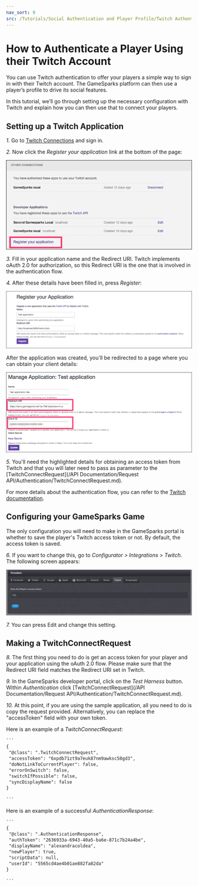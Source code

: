 ```yaml
---
nav_sort: 9
src: /Tutorials/Social Authentication and Player Profile/Twitch Authentication.md
---
```


# How to Authenticate a Player Using their Twitch Account

You can use Twitch authentication to offer your players a simple way to sign in with their Twitch account. The GameSparks platform can then use a player’s profile to drive its social features.

In this tutorial, we’ll go through setting up the necessary configuration with Twitch and explain how you can then use that to connect your players.

## Setting up a Twitch Application

*1.* Go to [Twitch Connections](http://www.twitch.tv/settings/connections) and sign in.

*2.* Now click the *Register your application* link at the bottom of the page:

![](img/AuthTwitch/1.png)

*3.* Fill in your application name and the Redirect URI. Twitch implements oAuth 2.0 for authorization, so this Redirect URI is the one that is involved in the authentication flow.

*4.* After these details have been filled in, press *Register*:

![](img/AuthTwitch/2.png)

After the application was created, you'll be redirected to a page where you can obtain your client details:

![](img/AuthTwitch/3.png)

*5.* You'll need the highlighted details for obtaining an access token from Twitch and that you will later need to pass as parameter to the [TwitchConnectRequest](/API Documentation/Request API/Authentication/TwitchConnectRequest.md).

For more details about the authentication flow, you can refer to the [Twitch documentation](https://github.com/justintv/Twitch-API/blob/master/authentication.md).

## Configuring your GameSparks Game

The only configuration you will need to make in the GameSparks portal is whether to save the player's Twitch access token or not. By default, the access token is saved.

*6.* If you want to change this, go to *Configurator > Integrations > Twitch*. The following screen appears:

 ![](img/AuthTwitch/4.png)

*7.* You can press Edit and change this setting.

## Making a TwitchConnectRequest

*8.* The first thing you need to do is get an access token for your player and your application using the oAuth 2.0 flow. Please make sure that the Redirect URI field matches the Redirect URI set in Twitch.

*9.* In the GameSparks developer portal, click on the *Test Harness* button. Within *Authentication* click [TwitchConnectRequest](/API Documentation/Request API/Authentication/TwitchConnectRequest.md).

*10.* At this point, if you are using the sample application, all you need to do is copy the request provided. Alternatively, you can replace the "accessToken" field with your own token.

Here is an example of a *TwitchConnectRequest*:

    ```
    {
     "@class": ".TwitchConnectRequest",
     "accessToken": "6xpdb71zt9a7euk87nm9awksc58gd3",
     "doNotLinkToCurrentPlayer": false,
     "errorOnSwitch": false,
     "switchIfPossible": false,
     "syncDisplayName": false
    }

    ```

Here is an example of a successful *AuthenticationResponse*:

    ```
    {
     "@class": ".AuthenticationResponse",
     "authToken": "2636933a-6943-40a5-ba6e-871c7b24a4be",
     "displayName": "alexandracoldea",
     "newPlayer": true,
     "scriptData": null,
     "userId": "5565cd4ae4b01ae882fa82da"
    }

    ```
